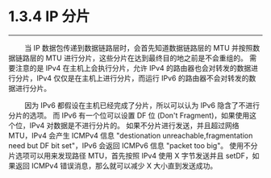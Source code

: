 # 1.3.4 IP 分片
***

&emsp;&emsp;
当 IP 数据包传递到数据链路层时，会首先知道数据链路层的 MTU 并按照数据链路层的 MTU 进行分片，这些分片在达到最终目的地之前是不会重组的。
需要注意的是 IPv4 在主机上会执行分片，允许 IPv4 的路由器也会对转发的数据进行分片，IPv4 仅仅是在主机上进行分片，而运行 IPv6 的路由器不会对转发的数据进行分片。

&emsp;&emsp;
因为 IPv6 都假设在主机已经完成了分片，所以可以认为 IPv6 隐含了不进行分片的选项。
而 IPv6 有一个位可以设置 DF 位 (Don't Fragment)，如果使用这个位，IPv4 对数据是不进行分片的。
如果不分片进行发送，并且超过网络 MTU，IPv4 会产生 ICMPv4 信息 "destionation unreachable,fragmentation need but DF bit set"，IPv6 会返回 ICMPv6 信息 "packet too big"。
使用不分片选项可以用来发现路径 MTU，首先按照 IPv4 使用 X 字节发送并且 setDF，如果返回 ICMPv4 错误消息，那么就可以减少 X 大小直到发送成功。